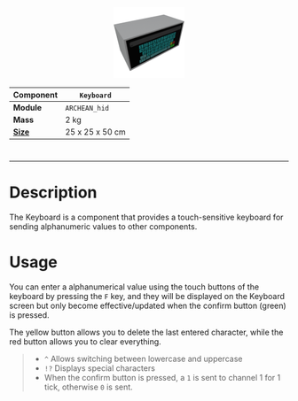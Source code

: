 <p align="center">
    <img src="Keyboard.png" />
</p>

|Component|`Keyboard`|
|---|---|
|**Module**|`ARCHEAN_hid`|
|**Mass**|2 kg|
|[**Size**](# "Based on the component's occupancy in a fixed 25cm grid.")|25 x 25 x 50 cm|
#
---
# Description
The Keyboard is a component that provides a touch-sensitive keyboard for sending alphanumeric values to other components.

# Usage
You can enter a alphanumerical value using the touch buttons of the keyboard by pressing the `F` key, and they will be displayed on the Keyboard screen but only become effective/updated when the confirm button (green) is pressed.

The yellow button allows you to delete the last entered character, while the red button allows you to clear everything.

> - `^` Allows switching between lowercase and uppercase
> - `!?` Displays special characters
> - When the confirm button is pressed, a `1` is sent to channel 1 for 1 tick, otherwise `0` is sent.